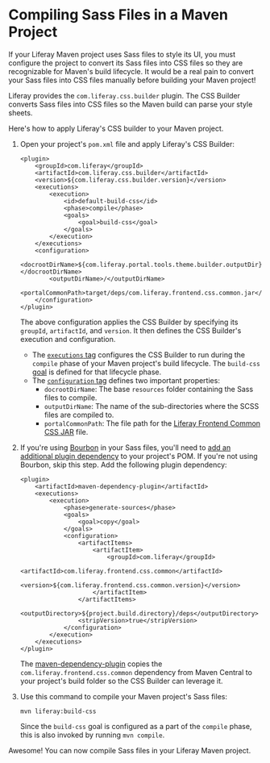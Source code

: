# Compiling Sass Files in a Maven Project [](id=compiling-sass-files-in-a-maven-project)

If your Liferay Maven project uses Sass files to style its UI, you must
configure the project to convert its Sass files into CSS files so they are
recognizable for Maven's build lifecycle. It would be a real pain to convert your
Sass files into CSS files manually before building your Maven project!

Liferay provides the `com.liferay.css.builder` plugin. The CSS Builder converts
Sass files into CSS files so the Maven build can parse your style sheets.

Here's how to apply Liferay's CSS builder to your Maven project.

1.  Open your project's `pom.xml` file and apply Liferay's CSS Builder:

        <plugin>
            <groupId>com.liferay</groupId>
            <artifactId>com.liferay.css.builder</artifactId>
            <version>${com.liferay.css.builder.version}</version>
            <executions>
                <execution>
                    <id>default-build-css</id>
                    <phase>compile</phase>
                    <goals>
                        <goal>build-css</goal>
                    </goals>
                </execution>
            </executions>
            <configuration>
                <docrootDirName>${com.liferay.portal.tools.theme.builder.outputDir}</docrootDirName>
                <outputDirName>/</outputDirName>
                <portalCommonPath>target/deps/com.liferay.frontend.css.common.jar</portalCommonPath>
            </configuration>
        </plugin>

    The above configuration applies the CSS Builder by specifying its `groupId`,
    `artifactId`, and `version`. It then defines the CSS Builder's execution and
    configuration.

    - The
      [`executions` tag](https://maven.apache.org/guides/mini/guide-configuring-plugins.html#Using_the_executions_Tag)
      configures the CSS Builder to run during the `compile` phase of your Maven
      project's build lifecycle. The `build-css`
      [goal](http://maven.apache.org/guides/introduction/introduction-to-the-lifecycle.html#A_Build_Phase_is_Made_Up_of_Plugin_Goals)
      is defined for that lifecycle phase.
    - The
      [`configuration` tag](https://maven.apache.org/pom.html#Plugins) defines
      two important properties:
        - `docrootDirName`: The base `resources` folder containing the Sass
          files to compile.
        - `outputDirName`: The name of the sub-directories where the SCSS files
          are compiled to.
        - `portalCommonPath`: The file path for the
          [Liferay Frontend Common CSS JAR](https://mvnrepository.com/artifact/com.liferay/com.liferay.frontend.css.common)
          file.

2.  If you're using [Bourbon](http://bourbon.io/) in your Sass files, you'll
    need to [add an additional plugin
    dependency](/develop/tutorials/-/knowledge_base/7-0/configuring-dependencies)
    to your project's POM. If you're not using Bourbon, skip this step. Add the
    following plugin dependency:

        <plugin>
            <artifactId>maven-dependency-plugin</artifactId>
            <executions>
                <execution>
                    <phase>generate-sources</phase>
                    <goals>
                        <goal>copy</goal>
                    </goals>
                    <configuration>
                        <artifactItems>
                            <artifactItem>
                                <groupId>com.liferay</groupId>
                                <artifactId>com.liferay.frontend.css.common</artifactId>
                                <version>${com.liferay.frontend.css.common.version}</version>
                            </artifactItem>
                        </artifactItems>
                        <outputDirectory>${project.build.directory}/deps</outputDirectory>
                        <stripVersion>true</stripVersion>
                    </configuration>
                </execution>
            </executions>
        </plugin>

    The [maven-dependency-plugin](http://maven.apache.org/plugins/maven-dependency-plugin/)
    copies the `com.liferay.frontend.css.common` dependency from Maven Central
    to your project's build folder so the CSS Builder can leverage it.

3.  Use this command to compile your Maven project's Sass files:

        mvn liferay:build-css

    Since the `build-css` goal is configured as a part of the `compile`
    phase, this is also invoked by running `mvn compile`.

Awesome! You can now compile Sass files in your Liferay Maven project.
